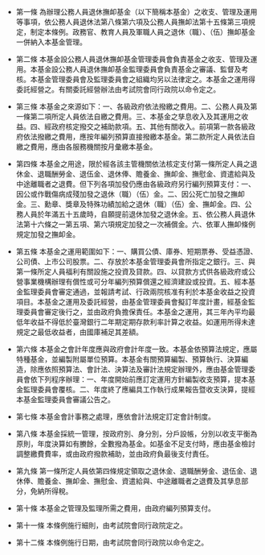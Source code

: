 * 第一條 為辦理公務人員退休撫卹基金（以下簡稱本基金）之收支、管理及運用等事項，依公務人員退休法第八條第六項及公務人員撫卹法第十五條第三項規定，制定本條例。政務官、教育人員及軍職人員之退休（職）、（伍）撫卹基金一併納入本基金管理。

* 第二條 本基金設公務人員退休撫卹基金管理委員會負責基金之收支、管理及運用。本基金設公務人員退休撫卹基金監理委員會負責基金之審議、監督及考核。本基金管理委員會及監理委員會之組織均另以法律定之。本基金之運用得委託經營之。有關委託經營辦法由考試院會同行政院以命令定之。

* 第三條 本基金之來源如下：一、各級政府依法撥繳之費用。二、公務人員及第一條第二項所定人員依法自繳之費用。三、本基金之孳息收入及其運用之收益。四、經政府核定撥交之補助款項。五、其他有關收入。前項第一款各級政府依法撥繳之費用，應按年編列預算直接撥繳本基金。第二款所定人員依法自繳之費用，應由各服務機關按月彙繳本基金。

* 第四條 本基金之用途，限於經各該主管機關依法核定支付第一條所定人員之退休金、退職酬勞金、退伍金、退休俸、贍養金、撫卹金、撫慰金、資遣給與及中途離職者之退費。但下列各項加發仍應由各級政府另行編列預算支付：一、因公或作戰傷病成殘加發之退休（職）（伍）金。二、因公死亡加發之撫卹金。三、勳章、獎章及特殊功績加給之退休（職）（伍）金、撫卹金。四、公務人員於年滿五十五歲時，自願提前退休加發之退休金。五、依公務人員退休法第十六條之一第五項、第六項規定加發之一次補償金。六、依軍人撫卹條例規定加發之撫卹金。

* 第五條 本基金之運用範圍如下：一、購買公債、庫券、短期票券、受益憑證、公司債、上市公司股票。二、存放於本基金管理委員會所指定之銀行。三、與第一條所定人員福利有關設施之投資及貸款。四、以貸款方式供各級政府或公營事業機構辦理有償性或可分年編列預算償還之經濟建設或投資。五、經本基金監理委員會審定通過，並報請考試、行政兩院核准有利於本基金收益之投資項目。本基金之運用及委託經營，由基金管理委員會擬訂年度計畫，經基金監理委員會審定後行之，並由政府負擔保責任。本基金之運用，其三年內平均最低年收益不得低於臺灣銀行二年期定期存款利率計算之收益。如運用所得未達規定之最低收益者，由國庫補足其差額。

* 第六條 本基金之會計年度應與政府會計年度一致。本基金依預算法規定，應屬特種基金，並編製附屬單位預算。本基金有關預算編製、預算執行、決算編造，除應依照預算法、會計法、決算法及審計法規定辦理外，應由基金管理委員會依下列程序辦理：一、年度開始前應訂定運用方針編製收支預算，提本基金監理委員會覆核。二、年度終了應編具工作執行成果報告暨收支決算，提經本基金監理委員會審議公告之。

* 第七條 本基金會計事務之處理，應依會計法規定訂定會計制度。

* 第八條 本基金採統一管理，按政府別、身分別，分戶設帳，分別以收支平衡為原則，年度決算如有賸餘，全數撥為基金。如基金不足支付時，應由基金檢討調整繳費費率，或由政府撥款補助，並由政府負最後支付責任。

* 第九條 第一條所定人員依第四條規定領取之退休金、退職酬勞金、退伍金、退休俸、贍養金、撫卹金、撫慰金、資遣給與、中途離職者之退費及其孳息部分，免納所得稅。

* 第十條 本基金之管理及監理所需之費用，由政府編列預算支付。

* 第十一條 本條例施行細則，由考試院會同行政院定之。

* 第十二條 本條例施行日期，由考試院會同行政院以命令定之。

